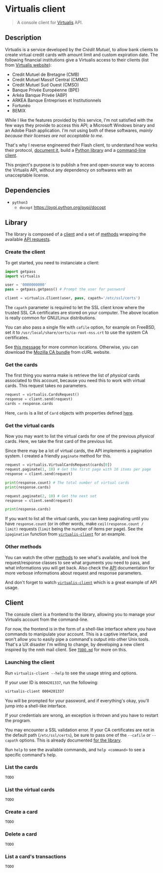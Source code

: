 Virtualis client
================

> A console client for [Virtualis] API.

[Virtualis]: http://www.service-virtualis.com/

Description
-----------

Virtualis is a service developed by the *Crédit Mutuel*, to allow bank
clients to create virtual credit cards with amount limit and custom
expiration date. The following financial institutions give a Virtualis
access to their clients (list from [Virtualis website][list]):

[list]: http://www.service-virtualis.com/virtualis/paiement_nomade.htm

* Credit Mutuel de Bretagne (CMB)
* Credit Mutuel Massif Central (CMMC)
* Credit Mutuel Sud Ouest (CMSO)
* Banque Privée Européenne (BPE)
* Arkéa Banque Privée (ABP)
* ARKEA Banque Entreprises et Institutionnels
* Fortunéo
* BEMIX

While I like the features provided by this service, I'm not satisfied
with the few ways they provide to access this API; a Microsoft Windows
binary and an Adobe Flash application. I'm not using both of these
softwares, *mainly because their licenses are not acceptable to me*.

That's why I reverse engineered their Flash client, to understand how
works their protocol, [document it](api.md), build a [Python
library](virtualis) and a [command-line client](virtualis-client).

This project's purpose is to publish a free and open-source way to
access the Virtualis API, without any dependency on softwares with an
unacceptable license.

Dependencies
------------

* `python3`
  * `docopt` <https://pypi.python.org/pypi/docopt>

Library
-------

The library is composed of a [client](virtualis/client.py) and a set of
[methods](virtualis/methods) wrapping the available [API requests](api.md).

### Create the client

To get started, you need to instanciate a client:

```python
import getpass
import virtualis

user = '0000000000'
pass = getpass.getpass() # Prompt the user for password

client = virtualis.Client(user, pass, capath='/etc/ssl/certs')
```

The `capath` parameter is required to let the SSL client know where the
trusted SSL CA certificates are stored on your computer. The above
location is really common for GNU/Linux distributions.

You can also pass a single file with `cafile` option, for example on
FreeBSD, set it to `/usr/local/share/certs/ca-root-nss.crt` to use the
system CA certificates.

See [this message](http://bugs.python.org/issue13655#msg192601) for more
common locations. Otherwise, you can download the [Mozilla CA bundle]
from cURL website.

[Mozilla CA bundle]: http://curl.haxx.se/docs/caextract.html

### Get the cards

The first thing you wanna make is retrieve the list of *physical* cards
associated to this account, because you need this to work with virtual
cards. This request takes no parameters.

```python
request = virtualis.CardsRequest()
response = client.send(request)
cards = response.cards
```

Here, `cards` is a list of `Card` objects with properties defined
[here](virtualis/methods/cards.py).

### Get the virtual cards

Now you may want to list the virtual cards for one of the previous
*physical* cards. Here, we take the first card of the previous list.

Since there may be a lot of virtual cards, the API implements a
pagination system. I created a friendly `paginate` method for this.

```python
request = virtualis.VirtualCardsRequest(cards[0])
request.paginate(1, 10) # Get the first page with 10 items per page
response = client.send(request)

print(response.count) # The total number of virtual cards
print(response.cards)

request.paginate(2, 10) # Get the next set
response = client.send(request)

print(response.cards)
```

If you want to list all the virtual cards, you can keep paginating until
you have `response.count` (or in other words, make `ceil(response.count /
limit)` requests (`limit` being the number of items per page). See the
`ipagination` function from [`virtualis-client`](virtualis-client) for
an example.

### Other methods

You can watch the other [methods](virtualis/methods) to see what's
available, and look the request/response classes to see what arguments
you need to pass, and what informations you will get back. Also check
the [API](api.md) documentation for more verbose informations about
request and response parameters.

And don't forget to watch [`virtualis-client`](virtualis-client) which
is a great example of API usage.

Client
------

The console client is a frontend to the library, allowing you to manage
your Virtualis account from the command-line.

For now, the frontend is in the form of a shell-like interface where you
have commands to manipulate your account. This is a captive interface,
and won't allow you to easily pipe a command's output into other Unix
tools. That's a UX disaster I'm willing to change, by developing a new
client inspired by the nmh mail client. See [`TODO.md`](TODO.md) for
more on this.

### Launching the client

Run `virtualis-client --help` to see the usage string and options.

If your user ID is `0004201337`, run the following:

```sh
virtualis-client 0004201337
```

You will be prompted for your password, and if everything's okay, you'll
jump into a shell-like interface.

If your credentials are wrong, an exception is thrown and you have to
restart the program.

You may encounter a SSL validation error. If your CA certificates are
not in the default path (`/etc/ssl/certs`), be sure to pass one of the
`--cafile` or `--capath` options. This is already documented [for the
library](#create-the-client).

Run `help` to see the available commands, and `help <command>` to see a
specific command's help.

### List the cards

`TODO`

### List the virtual cards

`TODO`

### Create a card

`TODO`

### Delete a card

`TODO`

### List a card's transactions

`TODO`
